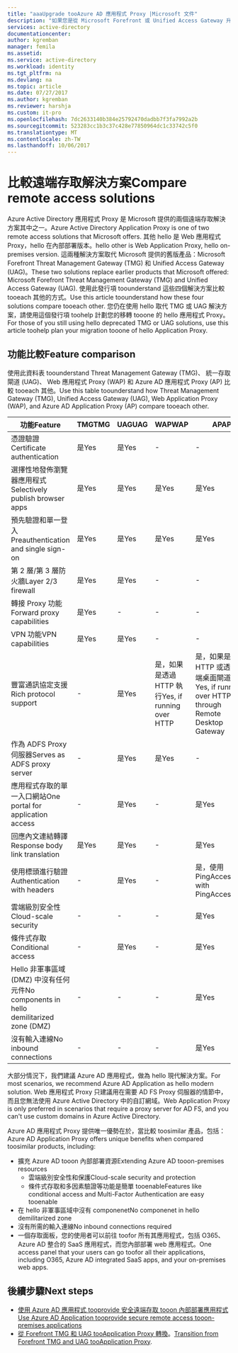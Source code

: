 ```yaml
---
title: "aaaUpgrade tooAzure AD 應用程式 Proxy |Microsoft 文件"
description: "如果您是從 Microsoft Forefront 或 Unified Access Gateway 升級，選擇哪一個 Proxy 解決方案最適合。"
services: active-directory
documentationcenter: 
author: kgremban
manager: femila
ms.assetid: 
ms.service: active-directory
ms.workload: identity
ms.tgt_pltfrm: na
ms.devlang: na
ms.topic: article
ms.date: 07/27/2017
ms.author: kgremban
ms.reviewer: harshja
ms.custom: it-pro
ms.openlocfilehash: 7dc2633140b384e25792470dadbb7f3fa7992a2b
ms.sourcegitcommit: 523283cc1b3c37c428e77850964dc1c33742c5f0
ms.translationtype: MT
ms.contentlocale: zh-TW
ms.lasthandoff: 10/06/2017
---
```

# <a name="compare-remote-access-solutions"></a><span data-ttu-id="2449b-103">比較遠端存取解決方案</span><span class="sxs-lookup"><span data-stu-id="2449b-103">Compare remote access solutions</span></span>

<span data-ttu-id="2449b-104">Azure Active Directory 應用程式 Proxy 是 Microsoft 提供的兩個遠端存取解決方案其中之一。</span><span class="sxs-lookup"><span data-stu-id="2449b-104">Azure Active Directory Application Proxy is one of two remote access solutions that Microsoft offers.</span></span> <span data-ttu-id="2449b-105">其他 hello 是 Web 應用程式 Proxy，hello 在內部部署版本。</span><span class="sxs-lookup"><span data-stu-id="2449b-105">hello other is Web Application Proxy, hello on-premises version.</span></span> <span data-ttu-id="2449b-106">這兩種解決方案取代 Microsoft 提供的舊版產品：Microsoft Forefront Threat Management Gateway (TMG) 和 Unified Access Gateway (UAG)。</span><span class="sxs-lookup"><span data-stu-id="2449b-106">These two solutions replace earlier products that Microsoft offered: Microsoft Forefront Threat Management Gateway (TMG) and Unified Access Gateway (UAG).</span></span> <span data-ttu-id="2449b-107">使用此發行項 toounderstand 這些四個解決方案比較 tooeach 其他的方式。</span><span class="sxs-lookup"><span data-stu-id="2449b-107">Use this article toounderstand how these four solutions compare tooeach other.</span></span> <span data-ttu-id="2449b-108">您仍在使用 hello 取代 TMG 或 UAG 解決方案，請使用這個發行項 toohelp 計劃您的移轉 tooone 的 hello 應用程式 Proxy。</span><span class="sxs-lookup"><span data-stu-id="2449b-108">For those of you still using hello deprecated TMG or UAG solutions, use this article toohelp plan your migration tooone of hello Application Proxy.</span></span> 


## <a name="feature-comparison"></a><span data-ttu-id="2449b-109">功能比較</span><span class="sxs-lookup"><span data-stu-id="2449b-109">Feature comparison</span></span>

<span data-ttu-id="2449b-110">使用此資料表 toounderstand Threat Management Gateway (TMG)、 統一存取閘道 (UAG)、 Web 應用程式 Proxy (WAP) 和 Azure AD 應用程式 Proxy (AP) 比較 tooeach 其他。</span><span class="sxs-lookup"><span data-stu-id="2449b-110">Use this table toounderstand how Threat Management Gateway (TMG), Unified Access Gateway (UAG), Web Application Proxy (WAP), and Azure AD Application Proxy (AP) compare tooeach other.</span></span>

| <span data-ttu-id="2449b-111">功能</span><span class="sxs-lookup"><span data-stu-id="2449b-111">Feature</span></span> | <span data-ttu-id="2449b-112">TMG</span><span class="sxs-lookup"><span data-stu-id="2449b-112">TMG</span></span> | <span data-ttu-id="2449b-113">UAG</span><span class="sxs-lookup"><span data-stu-id="2449b-113">UAG</span></span> | <span data-ttu-id="2449b-114">WAP</span><span class="sxs-lookup"><span data-stu-id="2449b-114">WAP</span></span> | <span data-ttu-id="2449b-115">AP</span><span class="sxs-lookup"><span data-stu-id="2449b-115">AP</span></span> |
| ------- | --- | --- | --- | --- |
| <span data-ttu-id="2449b-116">憑證驗證</span><span class="sxs-lookup"><span data-stu-id="2449b-116">Certificate authentication</span></span> | <span data-ttu-id="2449b-117">是</span><span class="sxs-lookup"><span data-stu-id="2449b-117">Yes</span></span> | <span data-ttu-id="2449b-118">是</span><span class="sxs-lookup"><span data-stu-id="2449b-118">Yes</span></span> | - | - |
| <span data-ttu-id="2449b-119">選擇性地發佈瀏覽器應用程式</span><span class="sxs-lookup"><span data-stu-id="2449b-119">Selectively publish browser apps</span></span> | <span data-ttu-id="2449b-120">是</span><span class="sxs-lookup"><span data-stu-id="2449b-120">Yes</span></span> | <span data-ttu-id="2449b-121">是</span><span class="sxs-lookup"><span data-stu-id="2449b-121">Yes</span></span> | <span data-ttu-id="2449b-122">是</span><span class="sxs-lookup"><span data-stu-id="2449b-122">Yes</span></span> | <span data-ttu-id="2449b-123">是</span><span class="sxs-lookup"><span data-stu-id="2449b-123">Yes</span></span> |
| <span data-ttu-id="2449b-124">預先驗證和單一登入</span><span class="sxs-lookup"><span data-stu-id="2449b-124">Preauthentication and single sign-on</span></span> | <span data-ttu-id="2449b-125">是</span><span class="sxs-lookup"><span data-stu-id="2449b-125">Yes</span></span> | <span data-ttu-id="2449b-126">是</span><span class="sxs-lookup"><span data-stu-id="2449b-126">Yes</span></span> | <span data-ttu-id="2449b-127">是</span><span class="sxs-lookup"><span data-stu-id="2449b-127">Yes</span></span> | <span data-ttu-id="2449b-128">是</span><span class="sxs-lookup"><span data-stu-id="2449b-128">Yes</span></span> | 
| <span data-ttu-id="2449b-129">第 2 層/第 3 層防火牆</span><span class="sxs-lookup"><span data-stu-id="2449b-129">Layer 2/3 firewall</span></span> | <span data-ttu-id="2449b-130">是</span><span class="sxs-lookup"><span data-stu-id="2449b-130">Yes</span></span> | <span data-ttu-id="2449b-131">是</span><span class="sxs-lookup"><span data-stu-id="2449b-131">Yes</span></span> | - | - |
| <span data-ttu-id="2449b-132">轉接 Proxy 功能</span><span class="sxs-lookup"><span data-stu-id="2449b-132">Forward proxy capabilities</span></span> | <span data-ttu-id="2449b-133">是</span><span class="sxs-lookup"><span data-stu-id="2449b-133">Yes</span></span> | - | - | - |
| <span data-ttu-id="2449b-134">VPN 功能</span><span class="sxs-lookup"><span data-stu-id="2449b-134">VPN capabilities</span></span> | <span data-ttu-id="2449b-135">是</span><span class="sxs-lookup"><span data-stu-id="2449b-135">Yes</span></span> | <span data-ttu-id="2449b-136">是</span><span class="sxs-lookup"><span data-stu-id="2449b-136">Yes</span></span> | - | - |
| <span data-ttu-id="2449b-137">豐富通訊協定支援</span><span class="sxs-lookup"><span data-stu-id="2449b-137">Rich protocol support</span></span> | - | <span data-ttu-id="2449b-138">是</span><span class="sxs-lookup"><span data-stu-id="2449b-138">Yes</span></span> | <span data-ttu-id="2449b-139">是，如果是透過 HTTP 執行</span><span class="sxs-lookup"><span data-stu-id="2449b-139">Yes, if running over HTTP</span></span> | <span data-ttu-id="2449b-140">是，如果是透過 HTTP 或透過遠端桌面閘道執行</span><span class="sxs-lookup"><span data-stu-id="2449b-140">Yes, if running over HTTP or through Remote Desktop Gateway</span></span> |
| <span data-ttu-id="2449b-141">作為 ADFS Proxy 伺服器</span><span class="sxs-lookup"><span data-stu-id="2449b-141">Serves as ADFS proxy server</span></span> | - | <span data-ttu-id="2449b-142">是</span><span class="sxs-lookup"><span data-stu-id="2449b-142">Yes</span></span> | <span data-ttu-id="2449b-143">是</span><span class="sxs-lookup"><span data-stu-id="2449b-143">Yes</span></span> | - |
| <span data-ttu-id="2449b-144">應用程式存取的單一入口網站</span><span class="sxs-lookup"><span data-stu-id="2449b-144">One portal for application access</span></span> | - | <span data-ttu-id="2449b-145">是</span><span class="sxs-lookup"><span data-stu-id="2449b-145">Yes</span></span> | - | <span data-ttu-id="2449b-146">是</span><span class="sxs-lookup"><span data-stu-id="2449b-146">Yes</span></span> |
| <span data-ttu-id="2449b-147">回應內文連結轉譯</span><span class="sxs-lookup"><span data-stu-id="2449b-147">Response body link translation</span></span> | <span data-ttu-id="2449b-148">是</span><span class="sxs-lookup"><span data-stu-id="2449b-148">Yes</span></span> | <span data-ttu-id="2449b-149">是</span><span class="sxs-lookup"><span data-stu-id="2449b-149">Yes</span></span> | - | <span data-ttu-id="2449b-150">是</span><span class="sxs-lookup"><span data-stu-id="2449b-150">Yes</span></span> | 
| <span data-ttu-id="2449b-151">使用標頭進行驗證</span><span class="sxs-lookup"><span data-stu-id="2449b-151">Authentication with headers</span></span> | - | <span data-ttu-id="2449b-152">是</span><span class="sxs-lookup"><span data-stu-id="2449b-152">Yes</span></span> | - | <span data-ttu-id="2449b-153">是，使用 PingAccess</span><span class="sxs-lookup"><span data-stu-id="2449b-153">Yes, with PingAccess</span></span> | 
| <span data-ttu-id="2449b-154">雲端級別安全性</span><span class="sxs-lookup"><span data-stu-id="2449b-154">Cloud-scale security</span></span> | - | - | - | <span data-ttu-id="2449b-155">是</span><span class="sxs-lookup"><span data-stu-id="2449b-155">Yes</span></span> | 
| <span data-ttu-id="2449b-156">條件式存取</span><span class="sxs-lookup"><span data-stu-id="2449b-156">Conditional access</span></span> | - | <span data-ttu-id="2449b-157">是</span><span class="sxs-lookup"><span data-stu-id="2449b-157">Yes</span></span> | - | <span data-ttu-id="2449b-158">是</span><span class="sxs-lookup"><span data-stu-id="2449b-158">Yes</span></span> |
| <span data-ttu-id="2449b-159">Hello 非軍事區域 (DMZ) 中沒有任何元件</span><span class="sxs-lookup"><span data-stu-id="2449b-159">No components in hello demilitarized zone (DMZ)</span></span> | - | - | - | <span data-ttu-id="2449b-160">是</span><span class="sxs-lookup"><span data-stu-id="2449b-160">Yes</span></span> |
| <span data-ttu-id="2449b-161">沒有輸入連線</span><span class="sxs-lookup"><span data-stu-id="2449b-161">No inbound connections</span></span> | - | - | - | <span data-ttu-id="2449b-162">是</span><span class="sxs-lookup"><span data-stu-id="2449b-162">Yes</span></span> |

<span data-ttu-id="2449b-163">大部分情況下，我們建議 Azure AD 應用程式，做為 hello 現代解決方案。</span><span class="sxs-lookup"><span data-stu-id="2449b-163">For most scenarios, we recommend Azure AD Application as hello modern solution.</span></span> <span data-ttu-id="2449b-164">Web 應用程式 Proxy 只建議用在需要 AD FS Proxy 伺服器的情節中，而且您無法使用 Azure Active Directory 中的自訂網域。</span><span class="sxs-lookup"><span data-stu-id="2449b-164">Web Application Proxy is only preferred in scenarios that require a proxy server for AD FS, and you can't use custom domains in Azure Active Directory.</span></span> 

<span data-ttu-id="2449b-165">Azure AD 應用程式 Proxy 提供唯一優勢在於，當比較 toosimilar 產品，包括：</span><span class="sxs-lookup"><span data-stu-id="2449b-165">Azure AD Application Proxy offers unique benefits when compared toosimilar products, including:</span></span>

- <span data-ttu-id="2449b-166">擴充 Azure AD tooon 內部部署資源</span><span class="sxs-lookup"><span data-stu-id="2449b-166">Extending Azure AD tooon-premises resources</span></span>
   - <span data-ttu-id="2449b-167">雲端級別安全性和保護</span><span class="sxs-lookup"><span data-stu-id="2449b-167">Cloud-scale security and protection</span></span>
   - <span data-ttu-id="2449b-168">條件式存取和多因素驗證等功能是簡單 tooenable</span><span class="sxs-lookup"><span data-stu-id="2449b-168">Features like conditional access and Multi-Factor Authentication are easy tooenable</span></span>
- <span data-ttu-id="2449b-169">在 hello 非軍事區域中沒有 componenet</span><span class="sxs-lookup"><span data-stu-id="2449b-169">No componenet in hello demilitarized zone</span></span>
- <span data-ttu-id="2449b-170">沒有所需的輸入連線</span><span class="sxs-lookup"><span data-stu-id="2449b-170">No inbound connections required</span></span>
- <span data-ttu-id="2449b-171">一個存取面板，您的使用者可以前往 toofor 所有其應用程式，包括 O365、 Azure AD 整合的 SaaS 應用程式，而您內部部署 web 應用程式。</span><span class="sxs-lookup"><span data-stu-id="2449b-171">One access panel that your users can go toofor all their applications, including O365, Azure AD integrated SaaS apps, and your on-premises web apps.</span></span> 


## <a name="next-steps"></a><span data-ttu-id="2449b-172">後續步驟</span><span class="sxs-lookup"><span data-stu-id="2449b-172">Next steps</span></span>

- [<span data-ttu-id="2449b-173">使用 Azure AD 應用程式 tooprovide 安全遠端存取 tooon 內部部署應用程式</span><span class="sxs-lookup"><span data-stu-id="2449b-173">Use Azure AD Application tooprovide secure remote access tooon-premises applications</span></span>](active-directory-application-proxy-get-started.md)
- <span data-ttu-id="2449b-174">[從 Forefront TMG 和 UAG tooApplication Proxy 轉換](https://blogs.technet.microsoft.com/isablog/2015/06/30/modernizing-microsoft-application-access-with-web-application-proxy-and-azure-active-directory-application-proxy/)。</span><span class="sxs-lookup"><span data-stu-id="2449b-174">[Transition from Forefront TMG and UAG tooApplication Proxy](https://blogs.technet.microsoft.com/isablog/2015/06/30/modernizing-microsoft-application-access-with-web-application-proxy-and-azure-active-directory-application-proxy/).</span></span>
